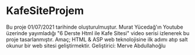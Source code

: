 # KafeSiteProjem
Bu proje 01/07/2021 tarihinde oluşturulmuştur. 
Murat Yücedağ'ın Youtube üzerinde yayımladığı "6 Derste Html ile Kafe Sitesi" video serisi izlenerek bu proje tasarlanmıştır.
Amaç; HTML & ASP web teknolojisine ilk adımı atıp salt okunur bir web sitesi geliştirmektir.
Geliştirici: Merve Abdullahoğlu 
